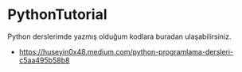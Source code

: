 # PythonTutorial
Python derslerimde yazmış olduğum kodlara buradan ulaşabilirsiniz.

* https://huseyin0x48.medium.com/python-programlama-dersleri-c5aa495b58b8

